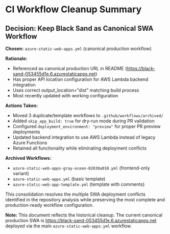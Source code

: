 # CI Workflow Cleanup Summary

## Decision: Keep Black Sand as Canonical SWA Workflow

**Chosen:** `azure-static-web-apps.yml` (canonical production workflow)

**Rationale:**
- Referenced as canonical production URL in README (https://black-sand-053455d1e.6.azurestaticapps.net)
- Has proper API location configuration for AWS Lambda backend integration
- Uses correct output_location="dist" matching build process
- Most recently updated with working configuration

**Actions Taken:**
- Moved 3 duplicate/template workflows to `.github/workflows/archived/`
- Added `skip_app_build: true` for dry-run mode during PR validation
- Configured `deployment_environment: "preview"` for proper PR preview deployments
- Updated backend integration to use AWS Lambda instead of legacy Azure Functions
- Retained all functionality while eliminating deployment conflicts

**Archived Workflows:**
- `azure-static-web-apps-gray-ocean-02030a010.yml` (frontend-only variant)
- `azure-static-web-apps.yml` (basic template)
- `azure-static-web-app-template.yml` (template with comments)

This consolidation resolves the multiple SWA deployment conflicts identified in the repository analysis while preserving the most complete and production-ready workflow configuration.

**Note:** This document reflects the historical cleanup. The current canonical production SWA is https://black-sand-053455d1e.6.azurestaticapps.net deployed via the main `azure-static-web-apps.yml` workflow.
